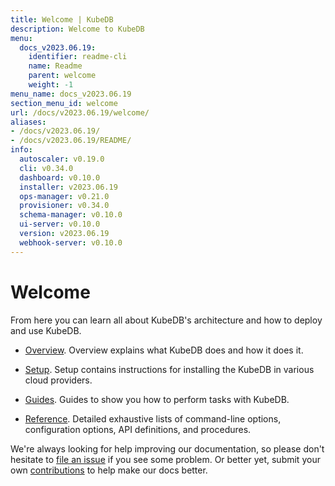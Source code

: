 ```yaml
---
title: Welcome | KubeDB
description: Welcome to KubeDB
menu:
  docs_v2023.06.19:
    identifier: readme-cli
    name: Readme
    parent: welcome
    weight: -1
menu_name: docs_v2023.06.19
section_menu_id: welcome
url: /docs/v2023.06.19/welcome/
aliases:
- /docs/v2023.06.19/
- /docs/v2023.06.19/README/
info:
  autoscaler: v0.19.0
  cli: v0.34.0
  dashboard: v0.10.0
  installer: v2023.06.19
  ops-manager: v0.21.0
  provisioner: v0.34.0
  schema-manager: v0.10.0
  ui-server: v0.10.0
  version: v2023.06.19
  webhook-server: v0.10.0
---
```


# Welcome

From here you can learn all about KubeDB's architecture and how to deploy and use KubeDB.

- [Overview](/docs/v2023.06.19/overview/). Overview explains what KubeDB does and how it does it.

- [Setup](/docs/v2023.06.19/setup/). Setup contains instructions for installing the KubeDB in various cloud providers.

- [Guides](/docs/v2023.06.19/guides/). Guides to show you how to perform tasks with KubeDB.

- [Reference](/docs/v2023.06.19/reference/). Detailed exhaustive lists of command-line options, configuration options, API definitions, and procedures.

We're always looking for help improving our documentation, so please don't hesitate to [file an issue](https://github.com/kubedb/project/issues/new) if you see some problem. Or better yet, submit your own [contributions](/docs/v2023.06.19/CONTRIBUTING) to help make our docs better.
